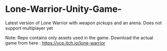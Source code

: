 # Lone-Warrior-Unity-Game-
Latest version of Lone Warrior with weapon pickups and an arena. Does not support multiplayer yet

Note:
   Repo contains only assets used in the game. 
   Download the actual game from here :   https://vcp.itch.io/lone-warrior
   
